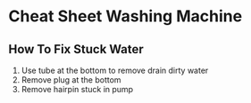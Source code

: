 # Cheat Sheet Washing Machine

## How To Fix Stuck Water

1. Use tube at the bottom to remove drain dirty water
1. Remove plug at the bottom
1. Remove hairpin stuck in pump
